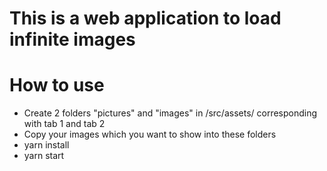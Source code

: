 # This is a web application to load infinite images

# How to use
- Create 2 folders "pictures" and "images" in /src/assets/ corresponding with tab 1 and tab 2
- Copy your images which you want to show into these folders
- yarn install
- yarn start
